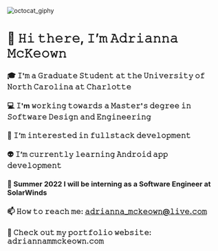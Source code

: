 

![octocat_giphy](https://user-images.githubusercontent.com/71570174/154678254-99d7bd26-7763-482e-b9ca-62c37d463679.gif)

# 👋 𝙷𝚒 𝚝𝚑𝚎𝚛𝚎, 𝙸’𝚖 𝙰𝚍𝚛𝚒𝚊𝚗𝚗𝚊 𝙼𝚌𝙺𝚎𝚘𝚠𝚗 <br />
### 🎓 𝙸'𝚖 𝚊 𝙶𝚛𝚊𝚍𝚞𝚊𝚝𝚎 𝚂𝚝𝚞𝚍𝚎𝚗𝚝 𝚊𝚝 𝚝𝚑𝚎 𝚄𝚗𝚒𝚟𝚎𝚛𝚜𝚒𝚝𝚢 𝚘𝚏 𝙽𝚘𝚛𝚝𝚑 𝙲𝚊𝚛𝚘𝚕𝚒𝚗𝚊 𝚊𝚝 𝙲𝚑𝚊𝚛𝚕𝚘𝚝𝚝𝚎 <br />
### 💻 𝙸'm 𝚠𝚘𝚛𝚔𝚒𝚗𝚐 𝚝𝚘𝚠𝚊𝚛𝚍𝚜 𝚊 𝙼𝚊𝚜𝚝𝚎𝚛'𝚜 𝚍𝚎𝚐𝚛𝚎𝚎 𝚒𝚗 𝚂𝚘𝚏𝚝𝚠𝚊𝚛𝚎 𝙳𝚎𝚜𝚒𝚐𝚗 𝚊𝚗𝚍 𝙴𝚗𝚐𝚒𝚗𝚎𝚎𝚛𝚒𝚗𝚐 <br />
### 👀 𝙸’𝚖 𝚒𝚗𝚝𝚎𝚛𝚎𝚜𝚝𝚎𝚍 𝚒𝚗 𝚏𝚞𝚕𝚕𝚜𝚝𝚊𝚌𝚔 𝚍𝚎𝚟𝚎𝚕𝚘𝚙𝚖𝚎𝚗𝚝 <br />
### 👽 𝙸’𝚖 𝚌𝚞𝚛𝚛𝚎𝚗𝚝𝚕𝚢 𝚕𝚎𝚊𝚛𝚗𝚒𝚗𝚐 𝙰𝚗𝚍𝚛𝚘𝚒𝚍 𝚊𝚙𝚙 𝚍𝚎𝚟𝚎𝚕𝚘𝚙𝚖𝚎𝚗𝚝 <br />
### 🎯 Summer 2022 I will be interning as a Software Engineer at SolarWinds <br />
### 📫 𝙷𝚘𝚠 𝚝𝚘 𝚛𝚎𝚊𝚌𝚑 𝚖𝚎: 𝚊𝚍𝚛𝚒𝚊𝚗𝚗𝚊_𝚖𝚌𝚔𝚎𝚘𝚠𝚗@𝚕𝚒𝚟𝚎.𝚌𝚘𝚖 <br />
### 📁 𝙲𝚑𝚎𝚌𝚔 𝚘𝚞𝚝 𝚖𝚢 𝚙𝚘𝚛𝚝𝚏𝚘𝚕𝚒𝚘 𝚠𝚎𝚋𝚜𝚒𝚝𝚎: 𝚊𝚍𝚛𝚒𝚊𝚗𝚗𝚊𝚖𝚖𝚌𝚔𝚎𝚘𝚠𝚗.𝚌𝚘𝚖 <br />


